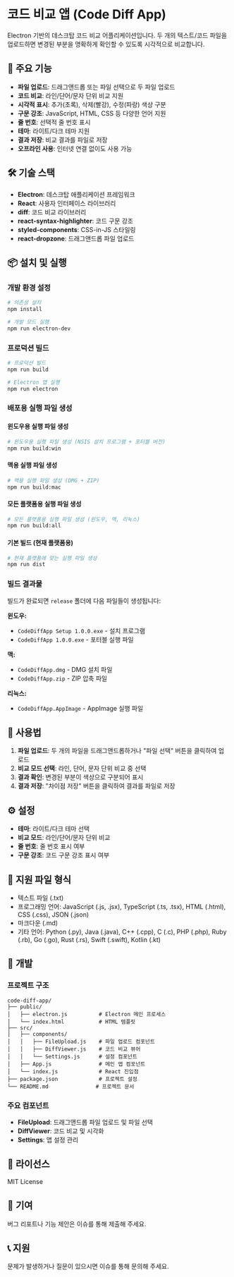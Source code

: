 # 코드 비교 앱 (Code Diff App)

Electron 기반의 데스크탑 코드 비교 어플리케이션입니다. 두 개의 텍스트/코드 파일을 업로드하면 변경된 부분을 명확하게 확인할 수 있도록 시각적으로 비교합니다.

## 🚀 주요 기능

- **파일 업로드**: 드래그앤드롭 또는 파일 선택으로 두 파일 업로드
- **코드 비교**: 라인/단어/문자 단위 비교 지원
- **시각적 표시**: 추가(초록), 삭제(빨강), 수정(파랑) 색상 구분
- **구문 강조**: JavaScript, HTML, CSS 등 다양한 언어 지원
- **줄 번호**: 선택적 줄 번호 표시
- **테마**: 라이트/다크 테마 지원
- **결과 저장**: 비교 결과를 파일로 저장
- **오프라인 사용**: 인터넷 연결 없이도 사용 가능

## 🛠️ 기술 스택

- **Electron**: 데스크탑 애플리케이션 프레임워크
- **React**: 사용자 인터페이스 라이브러리
- **diff**: 코드 비교 라이브러리
- **react-syntax-highlighter**: 코드 구문 강조
- **styled-components**: CSS-in-JS 스타일링
- **react-dropzone**: 드래그앤드롭 파일 업로드

## 📦 설치 및 실행

### 개발 환경 설정

```bash
# 의존성 설치
npm install

# 개발 모드 실행
npm run electron-dev
```

### 프로덕션 빌드

```bash
# 프로덕션 빌드
npm run build

# Electron 앱 실행
npm run electron
```

### 배포용 실행 파일 생성

#### 윈도우용 실행 파일 생성
```bash
# 윈도우용 실행 파일 생성 (NSIS 설치 프로그램 + 포터블 버전)
npm run build:win
```

#### 맥용 실행 파일 생성
```bash
# 맥용 실행 파일 생성 (DMG + ZIP)
npm run build:mac
```

#### 모든 플랫폼용 실행 파일 생성
```bash
# 모든 플랫폼용 실행 파일 생성 (윈도우, 맥, 리눅스)
npm run build:all
```

#### 기본 빌드 (현재 플랫폼용)
```bash
# 현재 플랫폼에 맞는 실행 파일 생성
npm run dist
```

### 빌드 결과물

빌드가 완료되면 `release` 폴더에 다음 파일들이 생성됩니다:

**윈도우:**
- `CodeDiffApp Setup 1.0.0.exe` - 설치 프로그램
- `CodeDiffApp 1.0.0.exe` - 포터블 실행 파일

**맥:**
- `CodeDiffApp.dmg` - DMG 설치 파일
- `CodeDiffApp.zip` - ZIP 압축 파일

**리눅스:**
- `CodeDiffApp.AppImage` - AppImage 실행 파일

## 🎯 사용법

1. **파일 업로드**: 두 개의 파일을 드래그앤드롭하거나 "파일 선택" 버튼을 클릭하여 업로드
2. **비교 모드 선택**: 라인, 단어, 문자 단위 비교 중 선택
3. **결과 확인**: 변경된 부분이 색상으로 구분되어 표시
4. **결과 저장**: "차이점 저장" 버튼을 클릭하여 결과를 파일로 저장

## ⚙️ 설정

- **테마**: 라이트/다크 테마 선택
- **비교 모드**: 라인/단어/문자 단위 비교
- **줄 번호**: 줄 번호 표시 여부
- **구문 강조**: 코드 구문 강조 표시 여부

## 📁 지원 파일 형식

- 텍스트 파일 (.txt)
- 프로그래밍 언어: JavaScript (.js, .jsx), TypeScript (.ts, .tsx), HTML (.html), CSS (.css), JSON (.json)
- 마크다운 (.md)
- 기타 언어: Python (.py), Java (.java), C++ (.cpp), C (.c), PHP (.php), Ruby (.rb), Go (.go), Rust (.rs), Swift (.swift), Kotlin (.kt)

## 🔧 개발

### 프로젝트 구조

```
code-diff-app/
├── public/
│   ├── electron.js          # Electron 메인 프로세스
│   └── index.html           # HTML 템플릿
├── src/
│   ├── components/
│   │   ├── FileUpload.js    # 파일 업로드 컴포넌트
│   │   ├── DiffViewer.js    # 코드 비교 뷰어
│   │   └── Settings.js      # 설정 컴포넌트
│   ├── App.js               # 메인 앱 컴포넌트
│   └── index.js             # React 진입점
├── package.json             # 프로젝트 설정
└── README.md               # 프로젝트 문서
```

### 주요 컴포넌트

- **FileUpload**: 드래그앤드롭 파일 업로드 및 파일 선택
- **DiffViewer**: 코드 비교 및 시각화
- **Settings**: 앱 설정 관리

## 📝 라이선스

MIT License

## 🤝 기여

버그 리포트나 기능 제안은 이슈를 통해 제출해 주세요.

## 📞 지원

문제가 발생하거나 질문이 있으시면 이슈를 통해 문의해 주세요.
